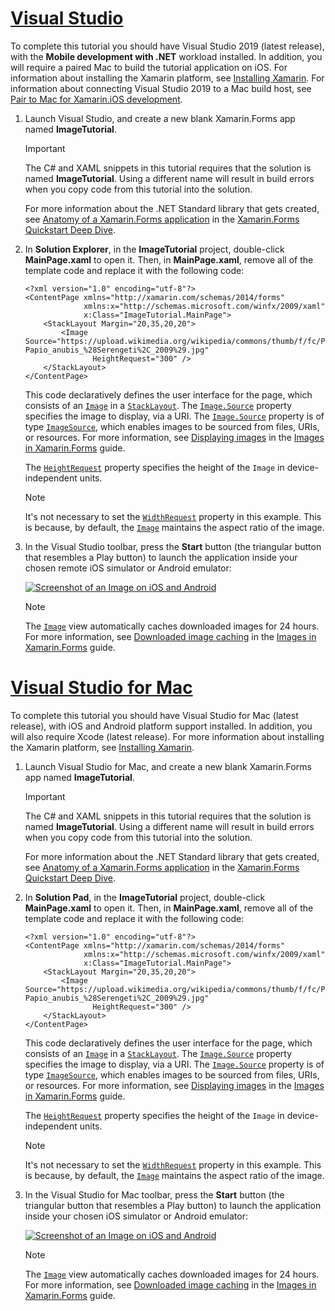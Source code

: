 # [Visual Studio](#tab/vswin)

To complete this tutorial you should have Visual Studio 2019 (latest release), with the **Mobile development with .NET** workload installed. In addition, you will require a paired Mac to build the tutorial application on iOS. For information about installing the Xamarin platform, see [Installing Xamarin](~/get-started/installation/index.md). For information about connecting Visual Studio 2019 to a Mac build host, see [Pair to Mac for Xamarin.iOS development](~/ios/get-started/installation/windows/connecting-to-mac/index.md).

1. Launch Visual Studio, and create a new blank Xamarin.Forms app named **ImageTutorial**.

    > [!IMPORTANT]
    > The C# and XAML snippets in this tutorial requires that the solution is named **ImageTutorial**. Using a different name will result in build errors when you copy code from this tutorial into the solution.

    For more information about the .NET Standard library that gets created, see [Anatomy of a Xamarin.Forms application](~/get-started/first-app/index.md) in the [Xamarin.Forms Quickstart Deep Dive](~/get-started/first-app/index.md).

1. In **Solution Explorer**, in the **ImageTutorial** project, double-click **MainPage.xaml** to open it. Then, in **MainPage.xaml**, remove all of the template code and replace it with the following code:

    ```xaml
    <?xml version="1.0" encoding="utf-8"?>
    <ContentPage xmlns="http://xamarin.com/schemas/2014/forms"
                 xmlns:x="http://schemas.microsoft.com/winfx/2009/xaml"
                 x:Class="ImageTutorial.MainPage">
        <StackLayout Margin="20,35,20,20">
            <Image Source="https://upload.wikimedia.org/wikipedia/commons/thumb/f/fc/Papio_anubis_%28Serengeti%2C_2009%29.jpg/200px-Papio_anubis_%28Serengeti%2C_2009%29.jpg"
                   HeightRequest="300" />
        </StackLayout>
    </ContentPage>
    ```

    This code declaratively defines the user interface for the page, which consists of an [`Image`](xref:Xamarin.Forms.Image) in a [`StackLayout`](xref:Xamarin.Forms.StackLayout). The [`Image.Source`](xref:Xamarin.Forms.Image.Source) property specifies the image to display, via a URI. The [`Image.Source`](xref:Xamarin.Forms.Image.Source) property is of type [`ImageSource`](xref:Xamarin.Forms.ImageSource), which enables images to be sourced from files, URIs, or resources. For more information, see [Displaying images](~/xamarin-forms/user-interface/images.md#display-images) in the [Images in Xamarin.Forms](~/xamarin-forms/user-interface/images.md) guide.

    The [`HeightRequest`](xref:Xamarin.Forms.VisualElement) property specifies the height of the `Image` in device-independent units.

    > [!NOTE]
    > It's not necessary to set the [`WidthRequest`](xref:Xamarin.Forms.VisualElement.WidthRequest) property in this example. This is because, by default, the [`Image`](xref:Xamarin.Forms.Image) maintains the aspect ratio of the image.

1. In the Visual Studio toolbar, press the **Start** button (the triangular button that resembles a Play button) to launch the application inside your chosen remote iOS simulator or Android emulator:

    [![Screenshot of an Image on iOS and Android](../images/create-image.png "Image view displaying an image")](../images/create-image-large.png#lightbox "Image view displaying an image")

    > [!NOTE]
    > The [`Image`](xref:Xamarin.Forms.Image) view automatically caches downloaded images for 24 hours. For more information, see [Downloaded image caching](~/xamarin-forms/user-interface/images.md#downloaded-image-caching) in the [Images in Xamarin.Forms](~/xamarin-forms/user-interface/images.md) guide.

# [Visual Studio for Mac](#tab/vsmac)

To complete this tutorial you should have Visual Studio for Mac (latest release), with iOS and Android platform support installed. In addition, you will also require Xcode (latest release). For more information about installing the Xamarin platform, see [Installing Xamarin](~/get-started/installation/index.md).

1. Launch Visual Studio for Mac, and create a new blank Xamarin.Forms app named **ImageTutorial**.

    > [!IMPORTANT]
    > The C# and XAML snippets in this tutorial requires that the solution is named **ImageTutorial**. Using a different name will result in build errors when you copy code from this tutorial into the solution.

    For more information about the .NET Standard library that gets created, see [Anatomy of a Xamarin.Forms application](~/get-started/first-app/index.md) in the [Xamarin.Forms Quickstart Deep Dive](~/get-started/first-app/index.md).

1. In **Solution Pad**, in the **ImageTutorial** project, double-click **MainPage.xaml** to open it. Then, in **MainPage.xaml**, remove all of the template code and replace it with the following code:

    ```xaml
    <?xml version="1.0" encoding="utf-8"?>
    <ContentPage xmlns="http://xamarin.com/schemas/2014/forms"
                 xmlns:x="http://schemas.microsoft.com/winfx/2009/xaml"
                 x:Class="ImageTutorial.MainPage">
        <StackLayout Margin="20,35,20,20">
            <Image Source="https://upload.wikimedia.org/wikipedia/commons/thumb/f/fc/Papio_anubis_%28Serengeti%2C_2009%29.jpg/200px-Papio_anubis_%28Serengeti%2C_2009%29.jpg"
                   HeightRequest="300" />
        </StackLayout>
    </ContentPage>
    ```

    This code declaratively defines the user interface for the page, which consists of an [`Image`](xref:Xamarin.Forms.Image) in a [`StackLayout`](xref:Xamarin.Forms.StackLayout). The [`Image.Source`](xref:Xamarin.Forms.Image.Source) property specifies the image to display, via a URI. The [`Image.Source`](xref:Xamarin.Forms.Image.Source) property is of type [`ImageSource`](xref:Xamarin.Forms.ImageSource), which enables images to be sourced from files, URIs, or resources. For more information, see [Displaying images](~/xamarin-forms/user-interface/images.md#display-images) in the [Images in Xamarin.Forms](~/xamarin-forms/user-interface/images.md) guide.

    The [`HeightRequest`](xref:Xamarin.Forms.VisualElement) property specifies the height of the `Image` in device-independent units.

    > [!NOTE]
    > It's not necessary to set the [`WidthRequest`](xref:Xamarin.Forms.VisualElement.WidthRequest) property in this example. This is because, by default, the [`Image`](xref:Xamarin.Forms.Image) maintains the aspect ratio of the image.

1. In the Visual Studio for Mac toolbar, press the **Start** button (the triangular button that resembles a Play button) to launch the application inside your chosen iOS simulator or Android emulator:

    [![Screenshot of an Image on iOS and Android](../images/create-image.png "Image view displaying an image")](../images/create-image-large.png#lightbox "Image view displaying an image")

    > [!NOTE]
    > The [`Image`](xref:Xamarin.Forms.Image) view automatically caches downloaded images for 24 hours. For more information, see [Downloaded image caching](~/xamarin-forms/user-interface/images.md#downloaded-image-caching) in the [Images in Xamarin.Forms](~/xamarin-forms/user-interface/images.md) guide.
